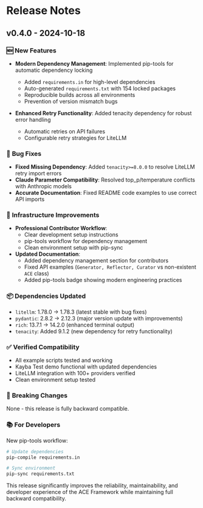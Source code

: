 # Release Notes

## v0.4.0 - 2024-10-18

### 🆕 **New Features**
- **Modern Dependency Management**: Implemented pip-tools for automatic dependency locking
  - Added `requirements.in` for high-level dependencies
  - Auto-generated `requirements.txt` with 154 locked packages
  - Reproducible builds across all environments
  - Prevention of version mismatch bugs

- **Enhanced Retry Functionality**: Added tenacity dependency for robust error handling
  - Automatic retries on API failures
  - Configurable retry strategies for LiteLLM

### 🐛 **Bug Fixes**
- **Fixed Missing Dependency**: Added `tenacity>=8.0.0` to resolve LiteLLM retry import errors
- **Claude Parameter Compatibility**: Resolved top_p/temperature conflicts with Anthropic models
- **Accurate Documentation**: Fixed README code examples to use correct API imports

### 🔧 **Infrastructure Improvements**
- **Professional Contributor Workflow**:
  - Clear development setup instructions
  - pip-tools workflow for dependency management
  - Clean environment setup with pip-sync
- **Updated Documentation**:
  - Added dependency management section for contributors
  - Fixed API examples (`Generator, Reflector, Curator` vs non-existent `ACE` class)
  - Added pip-tools badge showing modern engineering practices

### 📦 **Dependencies Updated**
- `litellm`: 1.78.0 → 1.78.3 (latest stable with bug fixes)
- `pydantic`: 2.8.2 → 2.12.3 (major version update with improvements)
- `rich`: 13.7.1 → 14.2.0 (enhanced terminal output)
- `tenacity`: Added 9.1.2 (new dependency for retry functionality)

### ✅ **Verified Compatibility**
- All example scripts tested and working
- Kayba Test demo functional with updated dependencies
- LiteLLM integration with 100+ providers verified
- Clean environment setup tested

### 🚀 **Breaking Changes**
None - this release is fully backward compatible.

### 📚 **For Developers**
New pip-tools workflow:
```bash
# Update dependencies
pip-compile requirements.in

# Sync environment
pip-sync requirements.txt
```

This release significantly improves the reliability, maintainability, and developer experience of the ACE Framework while maintaining full backward compatibility.